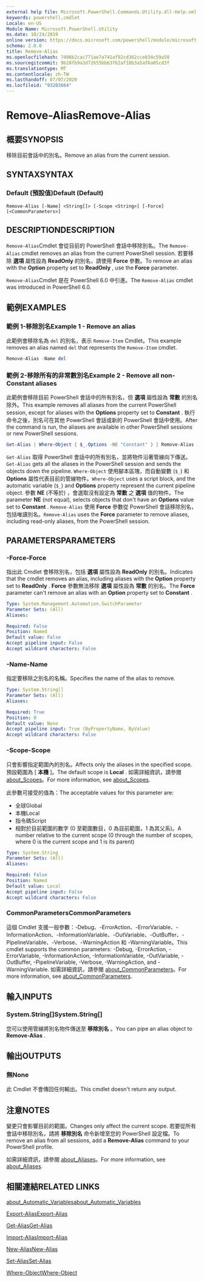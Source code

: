 ```yaml
---
external help file: Microsoft.PowerShell.Commands.Utility.dll-Help.xml
keywords: powershell,cmdlet
Locale: en-US
Module Name: Microsoft.PowerShell.Utility
ms.date: 10/24/2019
online version: https://docs.microsoft.com/powershell/module/microsoft.powershell.utility/remove-alias?view=powershell-7.1&WT.mc_id=ps-gethelp
schema: 2.0.0
title: Remove-Alias
ms.openlocfilehash: 7406b2cac771ae7a741af92cd362cce834c59a50
ms.sourcegitcommit: 9b28fb9a3d72655bb63f62af18b3a5af6a05cd3f
ms.translationtype: MT
ms.contentlocale: zh-TW
ms.lasthandoff: 07/07/2020
ms.locfileid: "93203664"
---
```

# <span data-ttu-id="f6be2-103">Remove-Alias</span><span class="sxs-lookup"><span data-stu-id="f6be2-103">Remove-Alias</span></span>

## <span data-ttu-id="f6be2-104">概要</span><span class="sxs-lookup"><span data-stu-id="f6be2-104">SYNOPSIS</span></span>
<span data-ttu-id="f6be2-105">移除目前會話中的別名。</span><span class="sxs-lookup"><span data-stu-id="f6be2-105">Remove an alias from the current session.</span></span>

## <span data-ttu-id="f6be2-106">SYNTAX</span><span class="sxs-lookup"><span data-stu-id="f6be2-106">SYNTAX</span></span>

### <span data-ttu-id="f6be2-107">Default (預設值)</span><span class="sxs-lookup"><span data-stu-id="f6be2-107">Default (Default)</span></span>

```
Remove-Alias [-Name] <String[]> [-Scope <String>] [-Force] [<CommonParameters>]
```

## <span data-ttu-id="f6be2-108">DESCRIPTION</span><span class="sxs-lookup"><span data-stu-id="f6be2-108">DESCRIPTION</span></span>

<span data-ttu-id="f6be2-109">`Remove-Alias`Cmdlet 會從目前的 PowerShell 會話中移除別名。</span><span class="sxs-lookup"><span data-stu-id="f6be2-109">The `Remove-Alias` cmdlet removes an alias from the current PowerShell session.</span></span> <span data-ttu-id="f6be2-110">若要移除 **選項** 屬性設為 **ReadOnly** 的別名，請使用 **Force** 參數。</span><span class="sxs-lookup"><span data-stu-id="f6be2-110">To remove an alias with the **Option** property set to **ReadOnly** , use the **Force** parameter.</span></span>

<span data-ttu-id="f6be2-111">`Remove-Alias`Cmdlet 是在 PowerShell 6.0 中引進。</span><span class="sxs-lookup"><span data-stu-id="f6be2-111">The `Remove-Alias` cmdlet was introduced in PowerShell 6.0.</span></span>

## <span data-ttu-id="f6be2-112">範例</span><span class="sxs-lookup"><span data-stu-id="f6be2-112">EXAMPLES</span></span>

### <span data-ttu-id="f6be2-113">範例 1-移除別名</span><span class="sxs-lookup"><span data-stu-id="f6be2-113">Example 1 - Remove an alias</span></span>

<span data-ttu-id="f6be2-114">此範例會移除名為 `del` 的別名，表示 `Remove-Item` Cmdlet。</span><span class="sxs-lookup"><span data-stu-id="f6be2-114">This example removes an alias named `del` that represents the `Remove-Item` cmdlet.</span></span>

```powershell
Remove-Alias -Name del
```

### <span data-ttu-id="f6be2-115">範例 2-移除所有的非常數別名</span><span class="sxs-lookup"><span data-stu-id="f6be2-115">Example 2 - Remove all non-Constant aliases</span></span>

<span data-ttu-id="f6be2-116">此範例會移除目前 PowerShell 會話中的所有別名，但 **選項** 屬性設為 **常數** 的別名除外。</span><span class="sxs-lookup"><span data-stu-id="f6be2-116">This example removes all aliases from the current PowerShell session, except for aliases with the **Options** property set to **Constant** .</span></span> <span data-ttu-id="f6be2-117">執行命令之後，別名可在其他 PowerShell 會話或新的 PowerShell 會話中使用。</span><span class="sxs-lookup"><span data-stu-id="f6be2-117">After the command is run, the aliases are available in other PowerShell sessions or new PowerShell sessions.</span></span>

```powershell
Get-Alias | Where-Object { $_.Options -NE "Constant" } | Remove-Alias -Force
```

<span data-ttu-id="f6be2-118">`Get-Alias` 取得 PowerShell 會話中的所有別名，並將物件沿著管線向下傳送。</span><span class="sxs-lookup"><span data-stu-id="f6be2-118">`Get-Alias` gets all the aliases in the PowerShell session and sends the objects down the pipeline.</span></span>
<span data-ttu-id="f6be2-119">`Where-Object` 使用腳本區塊，而自動變數 (`$_`) 和 **Options** 屬性代表目前的管線物件。</span><span class="sxs-lookup"><span data-stu-id="f6be2-119">`Where-Object` uses a script block, and the automatic variable (`$_`) and **Options** property represent the current pipeline object.</span></span> <span data-ttu-id="f6be2-120">參數 **NE** (不等於) ，會選取沒有設定為 **常數** 之 **選項** 值的物件。</span><span class="sxs-lookup"><span data-stu-id="f6be2-120">The parameter **NE** (not equal), selects objects that don't have an **Options** value set to **Constant** .</span></span> <span data-ttu-id="f6be2-121">`Remove-Alias` 使用 **Force** 參數從 PowerShell 會話移除別名，包括唯讀別名。</span><span class="sxs-lookup"><span data-stu-id="f6be2-121">`Remove-Alias` uses the **Force** parameter to remove aliases, including read-only aliases, from the PowerShell session.</span></span>

## <span data-ttu-id="f6be2-122">PARAMETERS</span><span class="sxs-lookup"><span data-stu-id="f6be2-122">PARAMETERS</span></span>

### <span data-ttu-id="f6be2-123">-Force</span><span class="sxs-lookup"><span data-stu-id="f6be2-123">-Force</span></span>

<span data-ttu-id="f6be2-124">指出此 Cmdlet 會移除別名，包括 **選項** 屬性設為 **ReadOnly** 的別名。</span><span class="sxs-lookup"><span data-stu-id="f6be2-124">Indicates that the cmdlet removes an alias, including aliases with the **Option** property set to **ReadOnly** .</span></span> <span data-ttu-id="f6be2-125">**Force** 參數無法移除 **選項** 屬性設為 **常數** 的別名。</span><span class="sxs-lookup"><span data-stu-id="f6be2-125">The **Force** parameter can't remove an alias with an **Option** property set to **Constant** .</span></span>

```yaml
Type: System.Management.Automation.SwitchParameter
Parameter Sets: (All)
Aliases:

Required: False
Position: Named
Default value: False
Accept pipeline input: False
Accept wildcard characters: False
```

### <span data-ttu-id="f6be2-126">-Name</span><span class="sxs-lookup"><span data-stu-id="f6be2-126">-Name</span></span>

<span data-ttu-id="f6be2-127">指定要移除之別名的名稱。</span><span class="sxs-lookup"><span data-stu-id="f6be2-127">Specifies the name of the alias to remove.</span></span>

```yaml
Type: System.String[]
Parameter Sets: (All)
Aliases:

Required: True
Position: 0
Default value: None
Accept pipeline input: True (ByPropertyName, ByValue)
Accept wildcard characters: False
```

### <span data-ttu-id="f6be2-128">-Scope</span><span class="sxs-lookup"><span data-stu-id="f6be2-128">-Scope</span></span>

<span data-ttu-id="f6be2-129">只會影響指定範圍內的別名。</span><span class="sxs-lookup"><span data-stu-id="f6be2-129">Affects only the aliases in the specified scope.</span></span> <span data-ttu-id="f6be2-130">預設範圍為 [ **本機** ]。</span><span class="sxs-lookup"><span data-stu-id="f6be2-130">The default scope is **Local** .</span></span> <span data-ttu-id="f6be2-131">如需詳細資訊，請參閱 [about_Scopes](../microsoft.powershell.core/about/about_scopes.md)。</span><span class="sxs-lookup"><span data-stu-id="f6be2-131">For more information, see [about_Scopes](../microsoft.powershell.core/about/about_scopes.md).</span></span>

<span data-ttu-id="f6be2-132">此參數可接受的值為：</span><span class="sxs-lookup"><span data-stu-id="f6be2-132">The acceptable values for this parameter are:</span></span>

- <span data-ttu-id="f6be2-133">全球</span><span class="sxs-lookup"><span data-stu-id="f6be2-133">Global</span></span>
- <span data-ttu-id="f6be2-134">本機</span><span class="sxs-lookup"><span data-stu-id="f6be2-134">Local</span></span>
- <span data-ttu-id="f6be2-135">指令碼</span><span class="sxs-lookup"><span data-stu-id="f6be2-135">Script</span></span>
- <span data-ttu-id="f6be2-136">相對於目前範圍的數字 (0 至範圍數目，0 為目前範圍，1 為其父系)。</span><span class="sxs-lookup"><span data-stu-id="f6be2-136">A number relative to the current scope (0 through the number of scopes, where 0 is the current scope and 1 is its parent)</span></span>

```yaml
Type: System.String
Parameter Sets: (All)
Aliases:

Required: False
Position: Named
Default value: Local
Accept pipeline input: False
Accept wildcard characters: False
```

### <span data-ttu-id="f6be2-137">CommonParameters</span><span class="sxs-lookup"><span data-stu-id="f6be2-137">CommonParameters</span></span>

<span data-ttu-id="f6be2-138">這個 Cmdlet 支援一般參數：-Debug、-ErrorAction、-ErrorVariable、-InformationAction、-InformationVariable、-OutVariable、-OutBuffer、-PipelineVariable、-Verbose、-WarningAction 和 -WarningVariable。</span><span class="sxs-lookup"><span data-stu-id="f6be2-138">This cmdlet supports the common parameters: -Debug, -ErrorAction, -ErrorVariable, -InformationAction, -InformationVariable, -OutVariable, -OutBuffer, -PipelineVariable, -Verbose, -WarningAction, and -WarningVariable.</span></span> <span data-ttu-id="f6be2-139">如需詳細資訊，請參閱 [about_CommonParameters](https://go.microsoft.com/fwlink/?LinkID=113216)。</span><span class="sxs-lookup"><span data-stu-id="f6be2-139">For more information, see [about_CommonParameters](https://go.microsoft.com/fwlink/?LinkID=113216).</span></span>

## <span data-ttu-id="f6be2-140">輸入</span><span class="sxs-lookup"><span data-stu-id="f6be2-140">INPUTS</span></span>

### <span data-ttu-id="f6be2-141">System.String[]</span><span class="sxs-lookup"><span data-stu-id="f6be2-141">System.String[]</span></span>

<span data-ttu-id="f6be2-142">您可以使用管線將別名物件傳送至 **移除別名** 。</span><span class="sxs-lookup"><span data-stu-id="f6be2-142">You can pipe an alias object to **Remove-Alias** .</span></span>

## <span data-ttu-id="f6be2-143">輸出</span><span class="sxs-lookup"><span data-stu-id="f6be2-143">OUTPUTS</span></span>

### <span data-ttu-id="f6be2-144">無</span><span class="sxs-lookup"><span data-stu-id="f6be2-144">None</span></span>

<span data-ttu-id="f6be2-145">此 Cmdlet 不會傳回任何輸出。</span><span class="sxs-lookup"><span data-stu-id="f6be2-145">This cmdlet doesn't return any output.</span></span>

## <span data-ttu-id="f6be2-146">注意</span><span class="sxs-lookup"><span data-stu-id="f6be2-146">NOTES</span></span>

<span data-ttu-id="f6be2-147">變更只會影響目前的範圍。</span><span class="sxs-lookup"><span data-stu-id="f6be2-147">Changes only affect the current scope.</span></span> <span data-ttu-id="f6be2-148">若要從所有會話中移除別名，請將 **移除別名** 命令新增至您的 PowerShell 設定檔。</span><span class="sxs-lookup"><span data-stu-id="f6be2-148">To remove an alias from all sessions, add a **Remove-Alias** command to your PowerShell profile.</span></span>

<span data-ttu-id="f6be2-149">如需詳細資訊，請參閱 [about_Aliases](../microsoft.powershell.core/about/about_aliases.md)。</span><span class="sxs-lookup"><span data-stu-id="f6be2-149">For more information, see [about_Aliases](../microsoft.powershell.core/about/about_aliases.md).</span></span>

## <span data-ttu-id="f6be2-150">相關連結</span><span class="sxs-lookup"><span data-stu-id="f6be2-150">RELATED LINKS</span></span>

[<span data-ttu-id="f6be2-151">about_Automatic_Variables</span><span class="sxs-lookup"><span data-stu-id="f6be2-151">about_Automatic_Variables</span></span>](../Microsoft.PowerShell.Core/About/about_Automatic_Variables.md)

[<span data-ttu-id="f6be2-152">Export-Alias</span><span class="sxs-lookup"><span data-stu-id="f6be2-152">Export-Alias</span></span>](Export-Alias.md)

[<span data-ttu-id="f6be2-153">Get-Alias</span><span class="sxs-lookup"><span data-stu-id="f6be2-153">Get-Alias</span></span>](Get-Alias.md)

[<span data-ttu-id="f6be2-154">Import-Alias</span><span class="sxs-lookup"><span data-stu-id="f6be2-154">Import-Alias</span></span>](Import-Alias.md)

[<span data-ttu-id="f6be2-155">New-Alias</span><span class="sxs-lookup"><span data-stu-id="f6be2-155">New-Alias</span></span>](New-Alias.md)

[<span data-ttu-id="f6be2-156">Set-Alias</span><span class="sxs-lookup"><span data-stu-id="f6be2-156">Set-Alias</span></span>](Set-Alias.md)

[<span data-ttu-id="f6be2-157">Where-Object</span><span class="sxs-lookup"><span data-stu-id="f6be2-157">Where-Object</span></span>](../Microsoft.PowerShell.Core/Where-Object.md)

